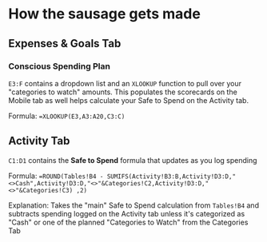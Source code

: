 # How the sausage gets made

## Expenses & Goals Tab

### Conscious Spending Plan

`E3:F` contains a dropdown list and an `XLOOKUP` function to pull over your "categories to watch" amounts. This populates the scorecards on the Mobile tab as well helps calculate your Safe to Spend on the Activity tab.

Formula:
`=XLOOKUP(E3,A3:A20,C3:C)`

## Activity Tab

`C1:D1` contains the **Safe to Spend** formula that updates as you log spending

Formula:
`=ROUND(Tables!B4 - SUMIFS(Activity!B3:B,Activity!D3:D,"<>Cash",Activity!D3:D,"<>"&Categories!C2,Activity!D3:D,"<>"&Categories!C3)
,2)`

Explanation:
Takes the "main" Safe to Spend calculation from `Tables!B4` and subtracts spending logged on the Activity tab unless it's categorized as "Cash" or one of the planned "Categories to Watch" from the Categories Tab

